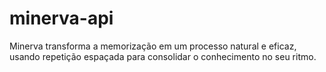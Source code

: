 # minerva-api
Minerva transforma a memorização em um processo natural e eficaz, usando repetição espaçada para consolidar o conhecimento no seu ritmo.
